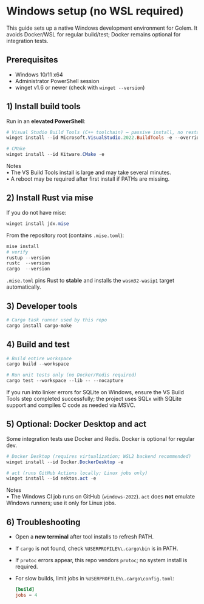 # Windows setup (no WSL required)

This guide sets up a native Windows development environment for Golem. It avoids Docker/WSL for regular build/test; Docker remains optional for integration tests.

## Prerequisites

* Windows 10/11 x64  
* Administrator PowerShell session  
* winget v1.6 or newer (check with `winget --version`)

## 1) Install build tools

Run in an **elevated PowerShell**:

```powershell
# Visual Studio Build Tools (C++ toolchain) — passive install, no restart
winget install --id Microsoft.VisualStudio.2022.BuildTools -e --override "--add Microsoft.VisualStudio.Workload.VCTools --includeRecommended --passive --norestart"

# CMake
winget install --id Kitware.CMake -e
```

Notes  
• The VS Build Tools install is large and may take several minutes.  
• A reboot may be required after first install if PATHs are missing.

## 2) Install Rust via mise

If you do not have mise:

```powershell
winget install jdx.mise
```

From the repository root (contains `.mise.toml`):

```powershell
mise install
# verify
rustup --version
rustc  --version
cargo  --version
```

`.mise.toml` pins Rust to **stable** and installs the `wasm32-wasip1` target automatically.

## 3) Developer tools

```powershell
# Cargo task runner used by this repo
cargo install cargo-make
```

## 4) Build and test

```powershell
# Build entire workspace
cargo build --workspace

# Run unit tests only (no Docker/Redis required)
cargo test --workspace --lib -- --nocapture
```

If you run into linker errors for SQLite on Windows, ensure the VS Build Tools step completed successfully; the project uses SQLx with SQLite support and compiles C code as needed via MSVC.

## 5) Optional: Docker Desktop and act

Some integration tests use Docker and Redis. Docker is optional for regular dev.

```powershell
# Docker Desktop (requires virtualization; WSL2 backend recommended)
winget install --id Docker.DockerDesktop -e

# act (runs GitHub Actions locally; Linux jobs only)
winget install --id nektos.act -e
```

Notes  
• The Windows CI job runs on GitHub (`windows-2022`). `act` does **not** emulate Windows runners; use it only for Linux jobs.  

## 6) Troubleshooting

* Open a **new terminal** after tool installs to refresh PATH.  
* If `cargo` is not found, check `%USERPROFILE%\.cargo\bin` is in PATH.  
* If `protoc` errors appear, this repo vendors `protoc`; no system install is required.  
* For slow builds, limit jobs in `%USERPROFILE%\.cargo\config.toml`:

  ```toml
  [build]
  jobs = 4
  ```
